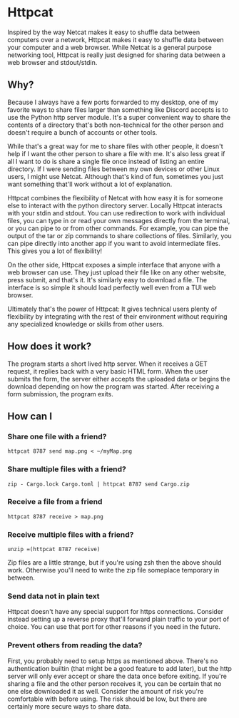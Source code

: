 # Httpcat

Inspired by the way Netcat makes it easy to shuffle data between computers over
a network, Httpcat makes it easy to shuffle data between your computer and a web
browser. While Netcat is a general purpose networking tool, Httpcat is really
just designed for sharing data between a web browser and stdout/stdin.

## Why?

Because I always have a few ports forwarded to my desktop, one of my favorite
ways to share files larger than something like Discord accepts is to use the
Python http server module. It's a super convenient way to share the contents of
a directory that's both non-technical for the other person and doesn't require a
bunch of accounts or other tools.

While that's a great way for me to share files with other people, it doesn't
help if I want the other person to share a file with me. It's also less great if
all I want to do is share a single file once instead of listing an entire
directory. If I were sending files between my own devices or other Linux users,
I might use Netcat. Although that's kind of fun, sometimes you just want
something that'll work without a lot of explanation.

Httpcat combines the flexibility of Netcat with how easy it is for someone else
to interact with the python directory server. Locally Httpcat interacts with
your stdin and stdout. You can use redirection to work with individual files,
you can type in or read your own messages directly from the terminal, or you can
pipe to or from other commands. For example, you can pipe the output of the tar
or zip commands to share collections of files. Similarly, you can pipe directly
into another app if you want to avoid intermediate files. This gives you a lot
of flexibility!

On the other side, Httpcat exposes a simple interface that anyone with a web
browser can use. They just upload their file like on any other website, press
submit, and that's it. It's similarly easy to download a file. The interface is
so simple it should load perfectly well even from a TUI web browser.

Ultimately that's the power of Httpcat: It gives technical users plenty of
flexibility by integrating with the rest of their environment without requiring
any specialized knowledge or skills from other users.

## How does it work?

The program starts a short lived http server. When it receives a GET request, it
replies back with a very basic HTML form. When the user submits the form, the
server either accepts the uploaded data or begins the download depending on how
the program was started. After receiving a form submission, the program exits.

## How can I

### Share one file with a friend?

`httpcat 8787 send map.png < ~/myMap.png`

### Share multiple files with a friend?

`zip - Cargo.lock Cargo.toml | httpcat 8787 send Cargo.zip`

### Receive a file from a friend

`httpcat 8787 receive > map.png`

### Receive multiple files with a friend?

`unzip =(httpcat 8787 receive)`

Zip files are a little strange, but if you're using zsh then the above should
work. Otherwise you'll need to write the zip file someplace temporary in
between.

### Send data not in plain text

Httpcat doesn't have any special support for https connections. Consider instead
setting up a reverse proxy that'll forward plain traffic to your port of choice.
You can use that port for other reasons if you need in the future.

### Prevent others from reading the data?

First, you probably need to setup https as mentioned above. There's no
authentication builtin (that might be a good feature to add later), but the http
server will only ever accept or share the data once before exiting. If you're
sharing a file and the other person receives it, you can be certain that no one
else downloaded it as well. Consider the amount of risk you're comfortable with
before using. The risk should be low, but there are certainly more secure ways
to share data.
